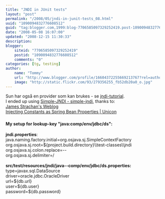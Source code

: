 ```yaml
---
title: "JNDI in JUnit tests"
layout: "post"
permalink: "/2008/05/jndi-in-junit-tests_08.html"
uuid: "1090094832776608512"
guid: "tag:blogger.com,1999:blog-7706585097329252419.post-1090094832776608512"
date: "2008-05-08 16:07:00"
updated: "2008-12-15 11:30:33"
description: 
blogger:
    siteid: "7706585097329252419"
    postid: "1090094832776608512"
    comments: "0"
categories: [tg, testing]
author: 
    name: "Tommy"
    url: "http://www.blogger.com/profile/16604372255669213767?rel=author"
    image: "http://static.flickr.com/93/279356255_fb52db20a0_o.jpg"
---
```


<div class="css-full-post-content js-full-post-content">
<div xmlns="http://www.w3.org/1999/xhtml">Sun har også en provider som kan brukes - se <a href="http://java.sun.com/products/jndi/tutorial/TOC.html">jndi-tutorial</a>.<br />I ended up using <a href="http://www.osjava.org/simple-jndi/index.html">Simple-JNDI - simple-jndi</a>, thanks to:<br /><a href="http://radio.weblogs.com/0112098/2005/07/26.html#a533">James Strachan's Weblog</a><br /><a href="http://www.unicon.net/node/601">Injecting Constants as Spring Bean Properties | Unicon</a><br /><h3></h3><h4>My setup for lookup-key "java:comp/env/jdbc/ds":</h4><b>jndi.properties</b>:<br />java.naming.factory.initial=org.osjava.sj.SimpleContextFactory<br />org.osjava.sj.root=${project.build.directory}\\test-classes\\jndi<br />org.osjava.sj.colon.replace=--<br />org.osjava.sj.delimiter=/<br /><br /><b>src/test/resources/jndi/java--comp/env/jdbc/ds.properties:<br /></b>type=javax.sql.DataSource<br />driver=oracle.jdbc.OracleDriver<br />url=${db.url}<br />user=${db.user}<br />password=${db.password}<br /><br /><br /><a href="http://commons.apache.org/configuration/"><br /></a></div>
</div>